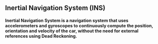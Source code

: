 ## Inertial Navigation System (INS)
#### Inertial Navigation System is a navigation system that uses accelerometers and gyroscopes to continuously compute the position, orientation and velocity of the car, without the need for external references using Dead Reckoning.
